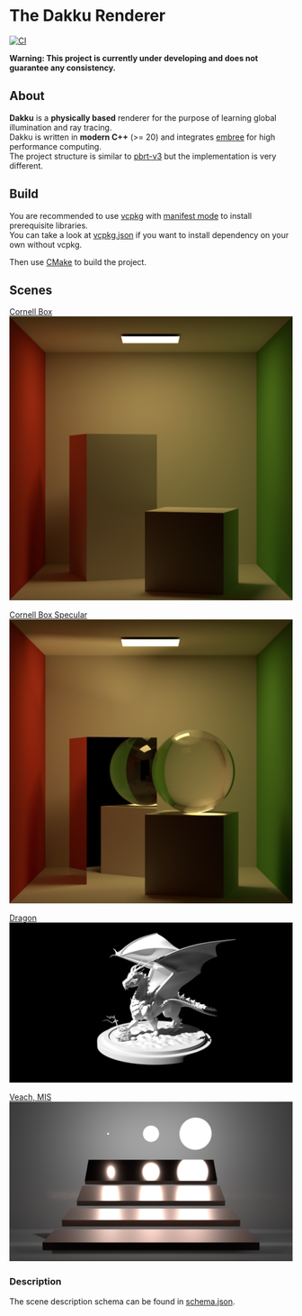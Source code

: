 # The Dakku Renderer

[![CI](https://github.com/xehoth/dakku/actions/workflows/build.yml/badge.svg)](https://github.com/xehoth/dakku/actions/workflows/build.yml)

**Warning: This project is currently under developing and does not guarantee any consistency.**

## About

**Dakku** is a **physically based** renderer for the purpose of learning global illumination and ray tracing.   
Dakku is written in **modern C++** (>= 20) and integrates [embree](https://github.com/embree/embree) for high performance computing.   
The project structure is similar to [pbrt-v3](https://github.com/mmp/pbrt-v3) but the implementation is very different.

## Build

You are recommended to use [vcpkg](https://github.com/microsoft/vcpkg) with [manifest mode](https://github.com/microsoft/vcpkg/blob/master/docs/specifications/manifests.md) to install prerequisite libraries.  
You can take a look at [vcpkg.json](vcpkg.json) if you want to install dependency on your own without vcpkg.

Then use [CMake](https://cmake.org/) to build the project.

## Scenes

[Cornell Box](scenes/cornell_box/scene.json)
![Cornell Box](scenes/cornell_box/cornell_box.png)

[Cornell Box Specular](scenes/cornell_box/scene_specular.json)
![Cornell Box Specular](scenes/cornell_box/cornell_box_specular.png)

[Dragon](scenes/dragon/scene.json)
![Dragon](scenes/dragon/dragon.png)

[Veach, MIS](scenes/veach-mis/scene.json)
![Veach, MIS](scenes/veach-mis/veach-mis.png)

### Description

The scene description schema can be found in [schema.json](scenes/schema.json).  
